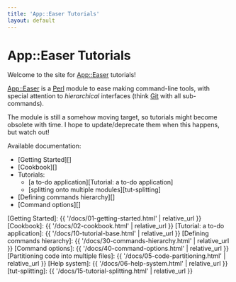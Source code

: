 ```yaml
---
title: 'App::Easer Tutorials'
layout: default
---
```


# App::Easer Tutorials

Welcome to the site for [App::Easer][] tutorials!

[App::Easer][] is a [Perl][] module to ease making command-line tools,
with special attention to *hierarchical* interfaces (think [Git][] with
all sub-commands).

The module is still a somehow moving target, so tutorials might become
obsolete with time. I hope to update/deprecate them when this happens,
but watch out!

Available documentation:

- [Getting Started][]
- [Cookbook][]
- Tutorials:
    - [a to-do application][Tutorial: a to-do application]
    - [splitting onto multiple modules][tut-splitting]
- [Defining commands hierarchy][]
- [Command options][]

<!--
- [Partitioning code into multiple files][]
- [Help system][]
-->


[App::Easer]: https://metacpan.org/pod/App::Easer
[Perl]: https://www.perl.org/
[Git]: https://www.git-scm.com/
[Getting Started]: {{ '/docs/01-getting-started.html' | relative_url }}
[Cookbook]: {{ '/docs/02-cookbook.html' | relative_url }}
[Tutorial: a to-do application]: {{ '/docs/10-tutorial-base.html' | relative_url }}
[Defining commands hierarchy]: {{ '/docs/30-commands-hierarchy.html' | relative_url }}
[Command options]: {{ '/docs/40-command-options.html' | relative_url }}
[Partitioning code into multiple files]: {{ '/docs/05-code-partitioning.html' | relative_url }}
[Help system]: {{ '/docs/06-help-system.html' | relative_url }}
[tut-splitting]: {{ '/docs/15-tutorial-splitting.html' | relative_url }}
